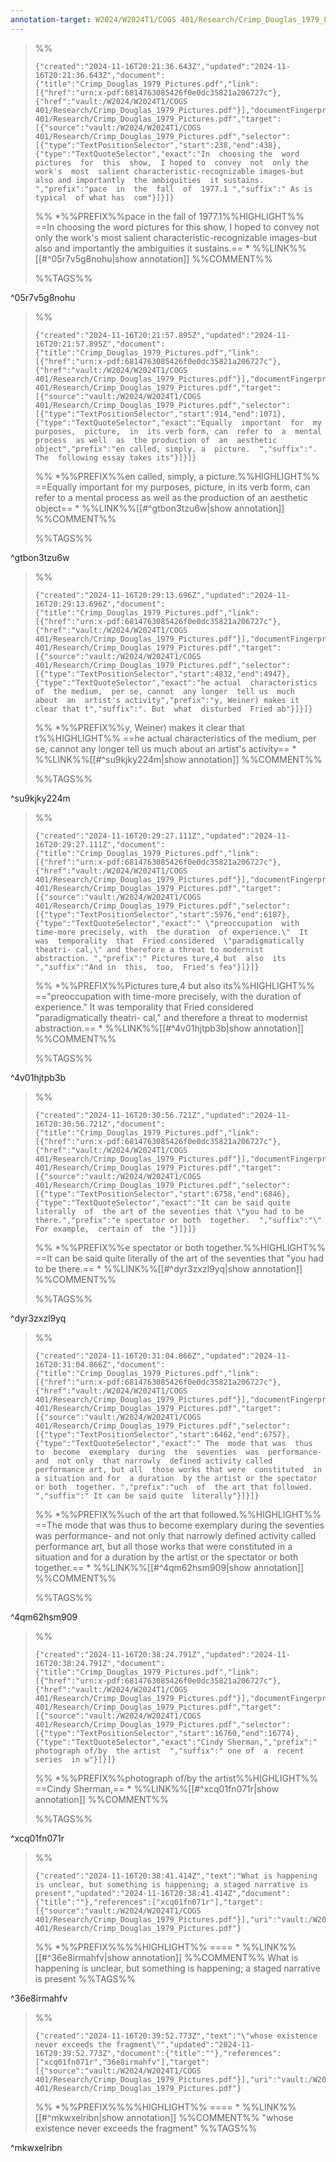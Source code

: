 ```yaml
---
annotation-target: W2024/W2024T1/COGS 401/Research/Crimp_Douglas_1979_Pictures.pdf
---
```



>%%
>```annotation-json
>{"created":"2024-11-16T20:21:36.643Z","updated":"2024-11-16T20:21:36.643Z","document":{"title":"Crimp_Douglas_1979_Pictures.pdf","link":[{"href":"urn:x-pdf:6814763085426f0e0dc35821a206727c"},{"href":"vault:/W2024/W2024T1/COGS 401/Research/Crimp_Douglas_1979_Pictures.pdf"}],"documentFingerprint":"6814763085426f0e0dc35821a206727c"},"uri":"vault:/W2024/W2024T1/COGS 401/Research/Crimp_Douglas_1979_Pictures.pdf","target":[{"source":"vault:/W2024/W2024T1/COGS 401/Research/Crimp_Douglas_1979_Pictures.pdf","selector":[{"type":"TextPositionSelector","start":238,"end":438},{"type":"TextQuoteSelector","exact":"In  choosing the  word  pictures  for  this  show,  I hoped to  convey  not  only the  work's  most  salient characteristic-recognizable images-but also and importantly  the ambiguities  it sustains. ","prefix":"pace  in  the  fall  of  1977.1 ","suffix":" As is typical  of what has  com"}]}]}
>```
>%%
>*%%PREFIX%%pace  in  the  fall  of  1977.1%%HIGHLIGHT%% ==In  choosing the  word  pictures  for  this  show,  I hoped to  convey  not  only the  work's  most  salient characteristic-recognizable images-but also and importantly  the ambiguities  it sustains.== *
>%%LINK%%[[#^05r7v5g8nohu|show annotation]]
>%%COMMENT%%
>
>%%TAGS%%
>
^05r7v5g8nohu


>%%
>```annotation-json
>{"created":"2024-11-16T20:21:57.895Z","updated":"2024-11-16T20:21:57.895Z","document":{"title":"Crimp_Douglas_1979_Pictures.pdf","link":[{"href":"urn:x-pdf:6814763085426f0e0dc35821a206727c"},{"href":"vault:/W2024/W2024T1/COGS 401/Research/Crimp_Douglas_1979_Pictures.pdf"}],"documentFingerprint":"6814763085426f0e0dc35821a206727c"},"uri":"vault:/W2024/W2024T1/COGS 401/Research/Crimp_Douglas_1979_Pictures.pdf","target":[{"source":"vault:/W2024/W2024T1/COGS 401/Research/Crimp_Douglas_1979_Pictures.pdf","selector":[{"type":"TextPositionSelector","start":914,"end":1071},{"type":"TextQuoteSelector","exact":"Equally  important  for  my  purposes,  picture,  in  its verb form, can  refer to  a  mental  process  as well  as  the production of  an  aesthetic  object","prefix":"en called, simply, a  picture.  ","suffix":". The  following essay takes its"}]}]}
>```
>%%
>*%%PREFIX%%en called, simply, a  picture.%%HIGHLIGHT%% ==Equally  important  for  my  purposes,  picture,  in  its verb form, can  refer to  a  mental  process  as well  as  the production of  an  aesthetic  object== *
>%%LINK%%[[#^gtbon3tzu6w|show annotation]]
>%%COMMENT%%
>
>%%TAGS%%
>
^gtbon3tzu6w


>%%
>```annotation-json
>{"created":"2024-11-16T20:29:13.696Z","updated":"2024-11-16T20:29:13.696Z","document":{"title":"Crimp_Douglas_1979_Pictures.pdf","link":[{"href":"urn:x-pdf:6814763085426f0e0dc35821a206727c"},{"href":"vault:/W2024/W2024T1/COGS 401/Research/Crimp_Douglas_1979_Pictures.pdf"}],"documentFingerprint":"6814763085426f0e0dc35821a206727c"},"uri":"vault:/W2024/W2024T1/COGS 401/Research/Crimp_Douglas_1979_Pictures.pdf","target":[{"source":"vault:/W2024/W2024T1/COGS 401/Research/Crimp_Douglas_1979_Pictures.pdf","selector":[{"type":"TextPositionSelector","start":4832,"end":4947},{"type":"TextQuoteSelector","exact":"he actual  characteristics of  the medium,  per se, cannot  any longer  tell us  much  about  an  artist's activity","prefix":"y, Weiner) makes it clear that t","suffix":". But  what  disturbed  Fried ab"}]}]}
>```
>%%
>*%%PREFIX%%y, Weiner) makes it clear that t%%HIGHLIGHT%% ==he actual  characteristics of  the medium,  per se, cannot  any longer  tell us  much  about  an  artist's activity== *
>%%LINK%%[[#^su9kjky224m|show annotation]]
>%%COMMENT%%
>
>%%TAGS%%
>
^su9kjky224m


>%%
>```annotation-json
>{"created":"2024-11-16T20:29:27.111Z","updated":"2024-11-16T20:29:27.111Z","document":{"title":"Crimp_Douglas_1979_Pictures.pdf","link":[{"href":"urn:x-pdf:6814763085426f0e0dc35821a206727c"},{"href":"vault:/W2024/W2024T1/COGS 401/Research/Crimp_Douglas_1979_Pictures.pdf"}],"documentFingerprint":"6814763085426f0e0dc35821a206727c"},"uri":"vault:/W2024/W2024T1/COGS 401/Research/Crimp_Douglas_1979_Pictures.pdf","target":[{"source":"vault:/W2024/W2024T1/COGS 401/Research/Crimp_Douglas_1979_Pictures.pdf","selector":[{"type":"TextPositionSelector","start":5976,"end":6187},{"type":"TextQuoteSelector","exact":" \"preoccupation  with  time-more precisely, with  the duration  of experience.\"  It  was  temporality  that  Fried considered  \"paradigmatically  theatri- cal,\" and therefore a threat to modernist  abstraction. ","prefix":" Pictures ture,4 but  also  its ","suffix":"And in  this,  too,  Fried's fea"}]}]}
>```
>%%
>*%%PREFIX%%Pictures ture,4 but  also  its%%HIGHLIGHT%% =="preoccupation  with  time-more precisely, with  the duration  of experience."  It  was  temporality  that  Fried considered  "paradigmatically  theatri- cal," and therefore a threat to modernist  abstraction.== *
>%%LINK%%[[#^4v01hjtpb3b|show annotation]]
>%%COMMENT%%
>
>%%TAGS%%
>
^4v01hjtpb3b


>%%
>```annotation-json
>{"created":"2024-11-16T20:30:56.721Z","updated":"2024-11-16T20:30:56.721Z","document":{"title":"Crimp_Douglas_1979_Pictures.pdf","link":[{"href":"urn:x-pdf:6814763085426f0e0dc35821a206727c"},{"href":"vault:/W2024/W2024T1/COGS 401/Research/Crimp_Douglas_1979_Pictures.pdf"}],"documentFingerprint":"6814763085426f0e0dc35821a206727c"},"uri":"vault:/W2024/W2024T1/COGS 401/Research/Crimp_Douglas_1979_Pictures.pdf","target":[{"source":"vault:/W2024/W2024T1/COGS 401/Research/Crimp_Douglas_1979_Pictures.pdf","selector":[{"type":"TextPositionSelector","start":6758,"end":6846},{"type":"TextQuoteSelector","exact":"It can be said quite  literally  of  the art of the seventies that \"you had to be there.","prefix":"e spectator or both  together.  ","suffix":"\" For example,  certain of  the "}]}]}
>```
>%%
>*%%PREFIX%%e spectator or both  together.%%HIGHLIGHT%% ==It can be said quite  literally  of  the art of the seventies that "you had to be there.== *
>%%LINK%%[[#^dyr3zxzl9yq|show annotation]]
>%%COMMENT%%
>
>%%TAGS%%
>
^dyr3zxzl9yq


>%%
>```annotation-json
>{"created":"2024-11-16T20:31:04.866Z","updated":"2024-11-16T20:31:04.866Z","document":{"title":"Crimp_Douglas_1979_Pictures.pdf","link":[{"href":"urn:x-pdf:6814763085426f0e0dc35821a206727c"},{"href":"vault:/W2024/W2024T1/COGS 401/Research/Crimp_Douglas_1979_Pictures.pdf"}],"documentFingerprint":"6814763085426f0e0dc35821a206727c"},"uri":"vault:/W2024/W2024T1/COGS 401/Research/Crimp_Douglas_1979_Pictures.pdf","target":[{"source":"vault:/W2024/W2024T1/COGS 401/Research/Crimp_Douglas_1979_Pictures.pdf","selector":[{"type":"TextPositionSelector","start":6462,"end":6757},{"type":"TextQuoteSelector","exact":" The  mode that was  thus  to  become  exemplary  during  the  seventies  was  performance- and  not only  that narrowly  defined activity called performance art, but all  those works that were  constituted  in  a situation and for  a duration  by the artist or the spectator or both  together. ","prefix":"uch  of  the art that followed. ","suffix":" It can be said quite  literally"}]}]}
>```
>%%
>*%%PREFIX%%uch  of  the art that followed.%%HIGHLIGHT%% ==The  mode that was  thus  to  become  exemplary  during  the  seventies  was  performance- and  not only  that narrowly  defined activity called performance art, but all  those works that were  constituted  in  a situation and for  a duration  by the artist or the spectator or both  together.== *
>%%LINK%%[[#^4qm62hsm909|show annotation]]
>%%COMMENT%%
>
>%%TAGS%%
>
^4qm62hsm909


>%%
>```annotation-json
>{"created":"2024-11-16T20:38:24.791Z","updated":"2024-11-16T20:38:24.791Z","document":{"title":"Crimp_Douglas_1979_Pictures.pdf","link":[{"href":"urn:x-pdf:6814763085426f0e0dc35821a206727c"},{"href":"vault:/W2024/W2024T1/COGS 401/Research/Crimp_Douglas_1979_Pictures.pdf"}],"documentFingerprint":"6814763085426f0e0dc35821a206727c"},"uri":"vault:/W2024/W2024T1/COGS 401/Research/Crimp_Douglas_1979_Pictures.pdf","target":[{"source":"vault:/W2024/W2024T1/COGS 401/Research/Crimp_Douglas_1979_Pictures.pdf","selector":[{"type":"TextPositionSelector","start":16760,"end":16774},{"type":"TextQuoteSelector","exact":"Cindy Sherman,","prefix":"  photograph of/by  the artist  ","suffix":" one of  a  recent  series  in w"}]}]}
>```
>%%
>*%%PREFIX%%photograph of/by  the artist%%HIGHLIGHT%% ==Cindy Sherman,== *
>%%LINK%%[[#^xcq01fn071r|show annotation]]
>%%COMMENT%%
>
>%%TAGS%%
>
^xcq01fn071r


>%%
>```annotation-json
>{"created":"2024-11-16T20:38:41.414Z","text":"What is happening is unclear, but something is happening; a staged narrative is present","updated":"2024-11-16T20:38:41.414Z","document":{"title":""},"references":["xcq01fn071r"],"target":[{"source":"vault:/W2024/W2024T1/COGS 401/Research/Crimp_Douglas_1979_Pictures.pdf"}],"uri":"vault:/W2024/W2024T1/COGS 401/Research/Crimp_Douglas_1979_Pictures.pdf"}
>```
>%%
>*%%PREFIX%%%%HIGHLIGHT%% ==== *
>%%LINK%%[[#^36e8irmahfv|show annotation]]
>%%COMMENT%%
>What is happening is unclear, but something is happening; a staged narrative is present
>%%TAGS%%
>
^36e8irmahfv


>%%
>```annotation-json
>{"created":"2024-11-16T20:39:52.773Z","text":"\"whose existence never exceeds the fragment\"","updated":"2024-11-16T20:39:52.773Z","document":{"title":""},"references":["xcq01fn071r","36e8irmahfv"],"target":[{"source":"vault:/W2024/W2024T1/COGS 401/Research/Crimp_Douglas_1979_Pictures.pdf"}],"uri":"vault:/W2024/W2024T1/COGS 401/Research/Crimp_Douglas_1979_Pictures.pdf"}
>```
>%%
>*%%PREFIX%%%%HIGHLIGHT%% ==== *
>%%LINK%%[[#^mkwxelribn|show annotation]]
>%%COMMENT%%
>"whose existence never exceeds the fragment"
>%%TAGS%%
>
^mkwxelribn
